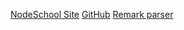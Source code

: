 
[NodeSchool Site][ref]
[GitHub][1]
[Remark parser]

[ref]: http://www.nodeschool.io
[1]: https://github.com/
[Remark parser]: http://remark.js.org/